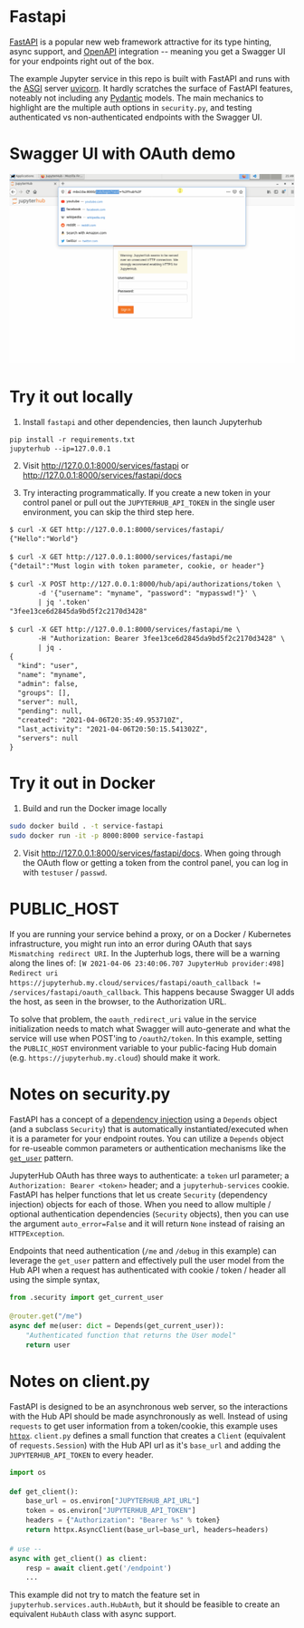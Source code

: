 # Fastapi

[FastAPI](https://fastapi.tiangolo.com/) is a popular new web framework attractive for its type hinting, async support, and [OpenAPI](https://github.com/OAI/OpenAPI-Specification) integration -- meaning you get a Swagger UI for your endpoints right out of the box.

The example Jupyter service in this repo is built with FastAPI and runs with the [ASGI](https://asgi.readthedocs.io/en/latest/) server [uvicorn](https://www.uvicorn.org/).  It hardly scratches the surface of FastAPI features, noteably not including any [Pydantic](https://pydantic-docs.helpmanual.io/) models.  The main mechanics to highlight are the multiple auth options in `security.py`, and testing authenticated vs non-authenticated endpoints with the Swagger UI.

# Swagger UI with OAuth demo

![Fastapi Service Example](./fastapi_example.gif)

# Try it out locally

1. Install `fastapi` and other dependencies, then launch Jupyterhub

```
pip install -r requirements.txt
jupyterhub --ip=127.0.0.1
```

2. Visit http://127.0.0.1:8000/services/fastapi or http://127.0.0.1:8000/services/fastapi/docs

3. Try interacting programmatically.  If you create a new token in your control panel or pull out the `JUPYTERHUB_API_TOKEN` in the single user environment, you can skip the third step here.  

```
$ curl -X GET http://127.0.0.1:8000/services/fastapi/
{"Hello":"World"}

$ curl -X GET http://127.0.0.1:8000/services/fastapi/me
{"detail":"Must login with token parameter, cookie, or header"}

$ curl -X POST http://127.0.0.1:8000/hub/api/authorizations/token \
       -d '{"username": "myname", "password": "mypasswd!"}' \
       | jq '.token'
"3fee13ce6d2845da9bd5f2c2170d3428"

$ curl -X GET http://127.0.0.1:8000/services/fastapi/me \
       -H "Authorization: Bearer 3fee13ce6d2845da9bd5f2c2170d3428" \
       | jq .
{
  "kind": "user",
  "name": "myname",
  "admin": false,
  "groups": [],
  "server": null,
  "pending": null,
  "created": "2021-04-06T20:35:49.953710Z",
  "last_activity": "2021-04-06T20:50:15.541302Z",
  "servers": null
}
```

# Try it out in Docker

1. Build and run the Docker image locally

```bash
sudo docker build . -t service-fastapi
sudo docker run -it -p 8000:8000 service-fastapi
```

2. Visit http://127.0.0.1:8000/services/fastapi/docs.  When going through the OAuth flow or getting a token from the control panel, you can log in with `testuser` / `passwd`.

# PUBLIC_HOST

If you are running your service behind a proxy, or on a Docker / Kubernetes infrastructure, you might run into an error during OAuth that says `Mismatching redirect URI`.  In the Jupterhub logs, there will be a warning along the lines of: `[W 2021-04-06 23:40:06.707 JupyterHub provider:498] Redirect uri https://jupyterhub.my.cloud/services/fastapi/oauth_callback != /services/fastapi/oauth_callback`.  This happens because Swagger UI adds the host, as seen in the browser, to the Authorization URL.

To solve that problem, the `oauth_redirect_uri` value in the service initialization needs to match what Swagger will auto-generate and what the service will use when POST'ing to `/oauth2/token`.  In this example, setting the `PUBLIC_HOST` environment variable to your public-facing Hub domain (e.g. `https://jupyterhub.my.cloud`) should make it work.

# Notes on security.py

FastAPI has a concept of a [dependency injection](https://fastapi.tiangolo.com/tutorial/dependencies) using a `Depends` object (and a subclass `Security`) that is automatically instantiated/executed when it is a parameter for your endpoint routes.  You can utilize a `Depends` object for re-useable common parameters or authentication mechanisms like the [`get_user`](https://fastapi.tiangolo.com/tutorial/security/get-current-user) pattern.

JupyterHub OAuth has three ways to authenticate: a `token` url parameter; a `Authorization: Bearer <token>` header; and a `jupyterhub-services` cookie.  FastAPI has helper functions that let us create `Security` (dependency injection) objects for each of those.  When you need to allow multiple / optional authentication dependencies (`Security` objects), then you can use the argument `auto_error=False` and it will return `None` instead of raising an `HTTPException`.

Endpoints that need authentication (`/me` and `/debug` in this example) can leverage the `get_user` pattern and effectively pull the user model from the Hub API when a request has authenticated with cookie / token / header all using the simple syntax,

```python
from .security import get_current_user

@router.get("/me")
async def me(user: dict = Depends(get_current_user)):
    "Authenticated function that returns the User model"
    return user
```

# Notes on client.py

FastAPI is designed to be an asynchronous web server, so the interactions with the Hub API should be made asynchronously as well.  Instead of using `requests` to get user information from a token/cookie, this example uses [`httpx`](https://www.python-httpx.org/).  `client.py` defines a small function that creates a `Client` (equivalent of `requests.Session`) with the Hub API url as it's `base_url` and adding the `JUPYTERHUB_API_TOKEN` to every header.

```python
import os

def get_client():
    base_url = os.environ["JUPYTERHUB_API_URL"]
    token = os.environ["JUPYTERHUB_API_TOKEN"]
    headers = {"Authorization": "Bearer %s" % token}
    return httpx.AsyncClient(base_url=base_url, headers=headers)

# use --
async with get_client() as client:
    resp = await client.get('/endpoint')
    ...
```

This example did not try to match the feature set in `jupyterhub.services.auth.HubAuth`, but it should be feasible to create an equivalent `HubAuth` class with async support.